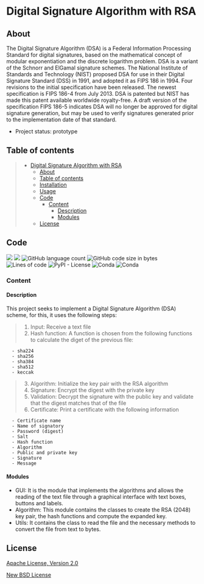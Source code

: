 # Digital Signature Algorithm with RSA

## About

The Digital Signature Algorithm (DSA) is a Federal Information Processing Standard for digital signatures, based on the mathematical concept of modular exponentiation and the discrete logarithm problem. DSA is a variant of the Schnorr and ElGamal signature schemes. The National Institute of Standards and Technology (NIST) proposed DSA for use in their Digital Signature Standard (DSS) in 1991, and adopted it as FIPS 186 in 1994. Four revisions to the initial specification have been released. The newest specification is FIPS 186-4 from July 2013. DSA is patented but NIST has made this patent available worldwide royalty-free. A draft version of the specification FIPS 186-5 indicates DSA will no longer be approved for digital signature generation, but may be used to verify signatures generated prior to the implementation date of that standard.
* Project status: prototype

## Table of contents

> * [Digital Signature Algorithm with RSA](#title--repository-name)
>   * [About](#about--synopsis)
>   * [Table of contents](#table-of-contents)
>   * [Installation](#installation)
>   * [Usage](#usage)
>   * [Code](#code)
>     * [Content](#content)
>       * [Description](#description)
>       * [Modules](#modules)
>   * [License](#license)

## Code
![](https://img.shields.io/static/v1?label=build&message=passing&color=succes) ![](https://img.shields.io/static/v1?label=test&message=passing&color=succes) ![GitHub language count](https://img.shields.io/github/languages/count/christophermontero/DSA-RSA) ![GitHub code size in bytes](https://img.shields.io/github/languages/code-size/christophermontero/DSA-RSA) ![Lines of code](https://img.shields.io/tokei/lines/github/christophermontero/DSA-RSA) ![PyPI - License](https://img.shields.io/pypi/l/pycryptodome) ![Conda](https://img.shields.io/conda/v/conda-forge/pycryptodome) ![Conda](https://img.shields.io/conda/pn/conda-forge/pycryptodome)

### Content
#### Description
This project seeks to implement a Digital Signature Algorithm (DSA) scheme, for this, it uses the following steps:
> 1. Input: Receive a text file
> 2. Hash function: A function is chosen from the following functions to calculate the diget of the previous file:
```
  - sha224
  - sha256
  - sha384
  - sha512
  - keccak
```
> 3. Algorithm: Initialize the key pair with the RSA algorithm
> 4. Signature: Encrypt the digest with the private key
> 5. Validation: Decrypt the signature with the public key and validate that the digest matches that of the file
> 6. Certificate: Print a certificate with the following information
```  
  - Certificate name
  - Name of signatory
  - Password (digest)
  - Salt
  - Hash function
  - Algorithm
  - Public and private key
  - Signature
  - Message
```

#### Modules
- GUI: It is the module that implements the algorithms and allows the reading of the text file through a graphical interface with text boxes, buttons and labels.
- Algorithm: This module contains the classes to create the RSA (2048) key pair, the hash functions and compute the expanded key.
- Utils: It contains the class to read the file and the necessary methods to convert the file from text to bytes.

## License

[Apache License, Version 2.0](http://www.apache.org/licenses/LICENSE-2.0.html)

[New BSD License](https://opensource.org/licenses/BSD-3-Clause)
